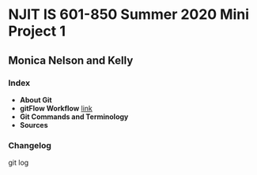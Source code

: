 # NJIT IS 601-850 Summer 2020 Mini Project 1
## Monica Nelson and Kelly

### Index
* **About Git**
* **gitFlow Workflow** [link](gitFlow_Workflow.md)
* **Git Commands and Terminology**
* **Sources**

### Changelog
git log
